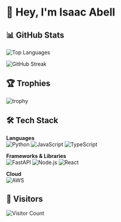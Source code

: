 # 👋 Hey, I'm Isaac Abell

## 📊 GitHub Stats
![Top Languages](https://isaac-abell-github-readme-stats.vercel.app/api/top-langs/?username=Isaac-Abell&layout=compact&theme=tokyonight&count)

![GitHub Streak](https://streak-stats.demolab.com?user=Isaac-Abell&theme=tokyonight&border_radius=5)

## 🏆 Trophies
![trophy](https://github-profile-trophy.vercel.app/?username=Isaac-Abell&theme=tokyonight&margin-w=15&margin-h=15)

## 🛠️ Tech Stack

**Languages**  
![Python](https://img.shields.io/badge/Python-3776AB?logo=python&logoColor=white)
![JavaScript](https://img.shields.io/badge/JavaScript-F7DF1E?logo=javascript&logoColor=black)
![TypeScript](https://img.shields.io/badge/TypeScript-3178C6?logo=typescript&logoColor=white)

**Frameworks & Libraries**  
![FastAPI](https://img.shields.io/badge/FastAPI-009688?logo=fastapi&logoColor=white)
![Node.js](https://img.shields.io/badge/Node.js-43853D?logo=node.js&logoColor=white)
![React](https://img.shields.io/badge/React-20232A?logo=react&logoColor=61DAFB)

**Cloud**  
![AWS](https://img.shields.io/badge/AWS-232F3E?logo=amazonaws&logoColor=white)

## 👀 Visitors
![Visitor Count](https://komarev.com/ghpvc/?username=Isaac-Abell&color=blue&style=flat)

